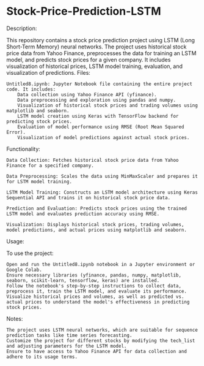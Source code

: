 # Stock-Price-Prediction-LSTM
Description:

This repository contains a stock price prediction project using LSTM (Long Short-Term Memory) neural networks. The project uses historical stock price data from Yahoo Finance, preprocesses the data for training an LSTM model, and predicts stock prices for a given company. It includes visualization of historical prices, LSTM model training, evaluation, and visualization of predictions.
Files:

    Untitled8.ipynb: Jupyter Notebook file containing the entire project code. It includes:
        Data collection using Yahoo Finance API (yfinance).
        Data preprocessing and exploration using pandas and numpy.
        Visualization of historical stock prices and trading volumes using matplotlib and seaborn.
        LSTM model creation using Keras with TensorFlow backend for predicting stock prices.
        Evaluation of model performance using RMSE (Root Mean Squared Error).
        Visualization of model predictions against actual stock prices.

Functionality:

    Data Collection: Fetches historical stock price data from Yahoo Finance for a specified company.

    Data Preprocessing: Scales the data using MinMaxScaler and prepares it for LSTM model training.

    LSTM Model Training: Constructs an LSTM model architecture using Keras Sequential API and trains it on historical stock price data.

    Prediction and Evaluation: Predicts stock prices using the trained LSTM model and evaluates prediction accuracy using RMSE.

    Visualization: Displays historical stock prices, trading volumes, model predictions, and actual prices using matplotlib and seaborn.

Usage:

To use the project:

    Open and run the Untitled8.ipynb notebook in a Jupyter environment or Google Colab.
    Ensure necessary libraries (yfinance, pandas, numpy, matplotlib, seaborn, scikit-learn, tensorflow, keras) are installed.
    Follow the notebook's step-by-step instructions to collect data, preprocess it, train the LSTM model, and evaluate its performance.
    Visualize historical prices and volumes, as well as predicted vs. actual prices to understand the model's effectiveness in predicting stock prices.

Notes:

    The project uses LSTM neural networks, which are suitable for sequence prediction tasks like time series forecasting.
    Customize the project for different stocks by modifying the tech_list and adjusting parameters for the LSTM model.
    Ensure to have access to Yahoo Finance API for data collection and adhere to its usage terms.

